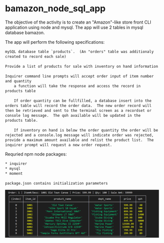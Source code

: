 # bamazon_node_sql_app

The objective of the activity is to create an "Amazon"-like store front CLI application using node and mysql.  The app will use 2 tables in mysql database bamazon.

The app will perform the following specifications:

    mySQL database table `products`.  (An "orders" table was additionaly created to record each sale)

    Provide a list of products for sale with inventory on hand information

    Inquirer command line prompts will accept order input of item number and quantity
        a function will take the response and access the record in products table
        
        If order quantity can be fullfilled, a database insert into the orders table will record the order data.  The new order record will then be retrieved and sent to the terminal screen as a recordset or console log message.  The qoh available will be updated in the products table.

        If inventory on hand is below the order quantity the order will be rejected and a console.log message will indicate order was rejected, provide a maximum amount available and relist the product list.  The inquirer prompt will request a new order request.

 Requried npm node packages:
    
    * inquirer
    * mysql
    * moment

    package.json contains initialization parameters 


![imagecapture](images/Capture1.PNG)